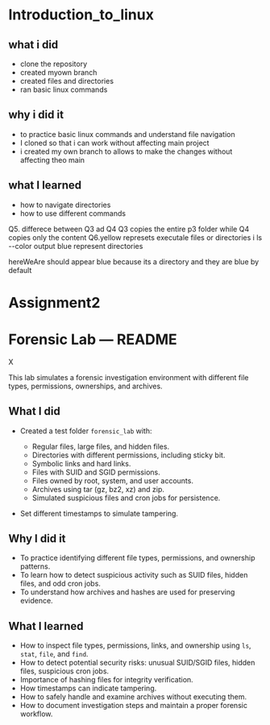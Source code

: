 
# Introduction_to_linux
## what i did
- clone the repository
- created myown branch
- created files and directories
- ran basic linux commands
## why i did it
- to practice basic linux commands and understand file navigation
- I cloned so that i can work without affecting main project
- i created my own branch to allows to make the changes without affecting theo main
## what I learned
- how to navigate directories
- how to use different commands

Q5. differece between Q3 ad Q4
   Q3 copies the entire p3 folder while Q4 copies only the content
Q6.yellow represets executale files or directories i ls --color output
   blue represent directories
 
hereWeAre should appear blue because its a directory and they are blue by default
# Assignment2
# Forensic Lab — README

X

This lab simulates a forensic investigation environment with different file types, permissions, ownerships, and archives.

## What I did

* Created a test folder `forensic_lab` with:

  * Regular files, large files, and hidden files.
  * Directories with different permissions, including sticky bit.
  * Symbolic links and hard links.
  * Files with SUID and SGID permissions.
  * Files owned by root, system, and user accounts.
  * Archives using tar (gz, bz2, xz) and zip.
  * Simulated suspicious files and cron jobs for persistence.
* Set different timestamps to simulate tampering.

## Why I did it

* To practice identifying different file types, permissions, and ownership patterns.
* To learn how to detect suspicious activity such as SUID files, hidden files, and odd cron jobs.
* To understand how archives and hashes are used for preserving evidence.

## What I learned

* How to inspect file types, permissions, links, and ownership using `ls`, `stat`, `file`, and `find`.
* How to detect potential security risks: unusual SUID/SGID files, hidden files, suspicious cron jobs.
* Importance of hashing files for integrity verification.
* How timestamps can indicate tampering.
* How to safely handle and examine archives without executing them.
* How to document investigation steps and maintain a proper forensic workflow.

